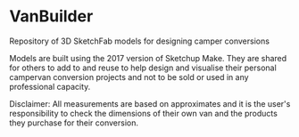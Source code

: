 # VanBuilder
Repository of 3D SketchFab models for designing camper conversions

Models are built using the 2017 version of Sketchup Make. They are shared for others to add to and reuse to help design and visualise their personal campervan conversion projects and not to be sold or used in any professional capacity.

Disclaimer: All measurements are based on approximates and it is the user's responsibility to check the dimensions of their own van and the products they purchase for their conversion.
